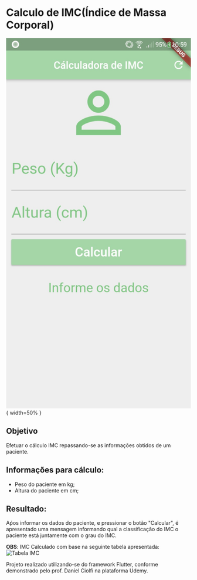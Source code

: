 # Calculo de IMC(Índice de Massa Corporal)

![Interface do App](images/calculoIMC.jpg){ width=50% }

## Objetivo

Efetuar o cálculo IMC repassando-se as informações obtidos de um paciente.

## Informações para cálculo:
- Peso do paciente em kg;
- Altura do paciente em cm;

## Resultado:
Aṕos informar os dados do paciente, e pressionar o botão "Calcular", é apresentado uma mensagem informando qual a classificação do IMC o paciente está juntamente com o grau do IMC.

**OBS**:
IMC Calculado com base na seguinte tabela apresentada:
![Tabela IMC](https://files.passeidireto.com/14186eca-697b-4716-997d-8fa52f23e7a2/14186eca-697b-4716-997d-8fa52f23e7a2.jpeg)


Projeto realizado utilizando-se do framework Flutter, conforme demonstrado pelo prof. Daniel Ciolfi na plataforma Udemy.